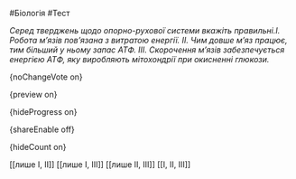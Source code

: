 #Біологія #Тест

*Серед тверджень щодо опорно-рухової системи вкажіть правильні.І. Робота м’язів пов’язана з витратою енергії.
ІІ. Чим довше м’яз працює, тим більший у ньому запас АТФ.
ІІІ. Скорочення м’язів забезпечується енергією АТФ, яку виробляють мітохондрії при окисненні глюкози.*

{noChangeVote on}

{preview on}

{hideProgress on}

{shareEnable off}

{hideCount on}

[[лише І, ІІ]]
[[лише І, ІІІ]]
[[лише ІІ, ІІІ]]
[[І, ІІ, ІІІ]]

